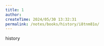 ```yaml
---
title: 1
author:
createTime: 2024/05/30 13:32:31
permalink: /notes/books/history/i8tnm81o/
---
```


history
